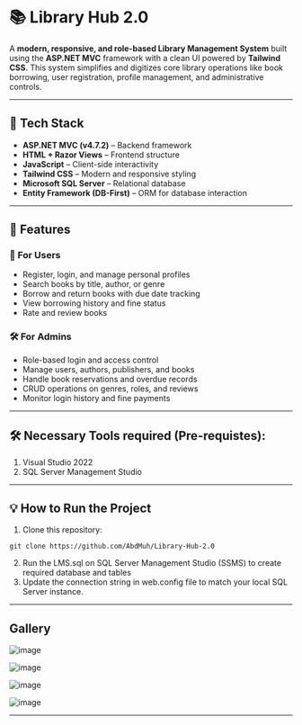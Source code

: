 # 📚 Library Hub 2.0

A **modern, responsive, and role-based Library Management System** built using the **ASP.NET MVC** framework with a clean UI powered by **Tailwind CSS**. This system simplifies and digitizes core library operations like book borrowing, user registration, profile management, and administrative controls.

---

## 🚀 Tech Stack

- **ASP.NET MVC (v4.7.2)** – Backend framework  
- **HTML + Razor Views** – Frontend structure  
- **JavaScript** – Client-side interactivity  
- **Tailwind CSS** – Modern and responsive styling  
- **Microsoft SQL Server** – Relational database  
- **Entity Framework (DB-First)** – ORM for database interaction

---

## 📌 Features

### 👤 For Users
- Register, login, and manage personal profiles  
- Search books by title, author, or genre  
- Borrow and return books with due date tracking  
- View borrowing history and fine status  
- Rate and review books  

### 🛠️ For Admins
- Role-based login and access control  
- Manage users, authors, publishers, and books  
- Handle book reservations and overdue records  
- CRUD operations on genres, roles, and reviews  
- Monitor login history and fine payments

---

## 🛠️ Necessary Tools required (Pre-requistes):

1. Visual Studio 2022
2. SQL Server Management Studio

---

## 💡 How to Run the Project

1. Clone this repository:
```
git clone https://github.com/AbdMuh/Library-Hub-2.0
```
2. Run the LMS.sql on SQL Server Management Studio (SSMS) to create required database and tables
3. Update the connection string in web.config file to match your local SQL Server instance.

---

## Gallery

![image](https://github.com/user-attachments/assets/e5ae5904-950f-4a9b-9815-c6501068b125)

![image](https://github.com/user-attachments/assets/18801489-625d-4e7d-8c95-de27dc07090c)

![image](https://github.com/user-attachments/assets/1195418c-5ef2-40ef-86a7-360929261b0e)

![image](https://github.com/user-attachments/assets/aee270ef-844a-42f9-be1c-668d00412b37)

---

